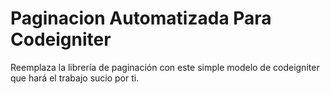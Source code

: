 # Paginacion Automatizada Para Codeigniter
Reemplaza la librería de paginación con este simple modelo de codeigniter que hará el trabajo sucio por ti.
